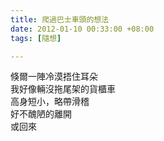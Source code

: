 ```yaml
---
title: 爬過巴士車頭的想法
date: 2012-01-10 00:33:00 +08:00
tags: [隨想]

---
```


  
  
  
倏爾一陣冷漠捂住耳朵  
我好像輛沒拖尾架的貨櫃車  
高身短小，略帶滑稽  
好不醜陋的離開  
或回來
